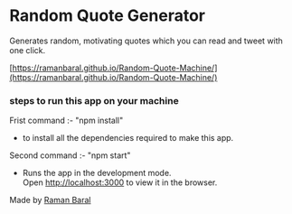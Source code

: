 # Random Quote Generator
Generates random, motivating quotes which you can read and tweet with one click.

[https://ramanbaral.github.io/Random-Quote-Machine/](https://ramanbaral.github.io/Random-Quote-Machine/)

### steps to run this app on your machine
Frist command :- "npm install"
- to install all the dependencies required to make this app.

Second command :- "npm start"
- Runs the app in the development mode.\
  Open [http://localhost:3000](http://localhost:3000) to view it in the browser.

Made by [Raman Baral](https://ramanbaral.com.np)
